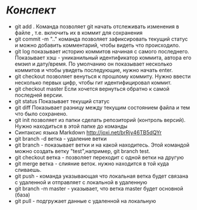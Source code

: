 # *Конспект*

* git add .    Команда позволяет git начать отслеживать изменения в файле , т.е. включить их в коммит для сохранения
* git commit -m ".." команда позволяет зафиксировать текущий статус и можно добавить комментарий, чтобы видеть что происходило.
* git log  показывает историю коммитов начиная с самого последнего. Показывает хэш - униканильный идентификатор коммита, автора его емэил и дату/время. По умолчанию он показывает несколько коммитов и чтобы увидеть последующие, нужно начать enter.
* git checkout   позволяет венуться к прошлому коммиту. Нужно ввести несколько первых цифр, чтобы гит идентифицировал коммит.
* git checkout master  Если хочется вернуться обратно к самой последней версии.   
* git status  Показывает текущий статус
* git diff  Показывает разницу между текущим состоянием файла и тем что было сохранено.
* git init позволяет из папки сделать репозиторий (контроль версий). Нужно находиться в этой папке до команды 
* Синтаксис языка Markdown http://joxi.net/brRjy46TB5dQYr
* git branch -d ветка  - удаление ветки
* git branch - показывает ветки и на какой находитесь. Этой командой можно создать ветку "test",например, git branch test.
* git checkout ветка - позволяет переходит с одной ветки на другую
* git merge ветка - слияние веток. нужно находится в той куда сливаешь.
* git push - команда указывающая что локальная ветка будет связана с удаленной и отправляет с локальной в удаленную
* git branch -m master - указывает, что ветка master будет основной (база)
* git pull - подгружает данные с удаленной на локальную

